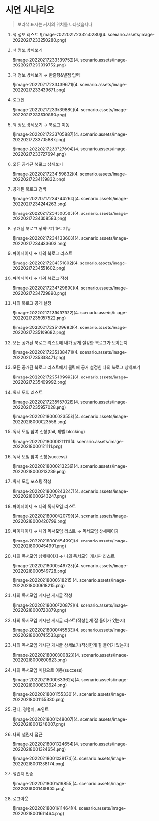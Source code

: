 # 시연 시나리오

> 보라색 표시는 커서의 위치를 나타냈습니다

1. 책 정보 리스트
   ![image-20220217233250280](4. scenario.assets/image-20220217233250280.png)

2. 책 정보 상세보기

   ![image-20220217233339752](4. scenario.assets/image-20220217233339752.png)

3. 책 정보 상세보기 → 한줄평&별점 입력

   ![image-20220217233439671](4. scenario.assets/image-20220217233439671.png)

4. 로그인

   ![image-20220217233539880](4. scenario.assets/image-20220217233539880.png)

5. 책 정보 상세보기 → 북로그 이동

   ![image-20220217233705887](4. scenario.assets/image-20220217233705887.png)

   ![image-20220217233727694](4. scenario.assets/image-20220217233727694.png)

6. 모든 공개된 북로그 상세보기

   ![image-20220217234159832](4. scenario.assets/image-20220217234159832.png)

7. 공개된 북로그 검색

   ![image-20220217234244263](4. scenario.assets/image-20220217234244263.png)

   ![image-20220217234308583](4. scenario.assets/image-20220217234308583.png)

8. 공개된 북로그 상세보기 하트기능

   ![image-20220217234433603](4. scenario.assets/image-20220217234433603.png)

9. 마이페이지 → 나의 북로그 리스트

   ![image-20220217234551602](4. scenario.assets/image-20220217234551602.png)

10. 마이페이지 → 나의 북로그 작성

    ![image-20220217234729890](4. scenario.assets/image-20220217234729890.png)

11. 나의 북로그 공개 설정

    ![image-20220217235057522](4. scenario.assets/image-20220217235057522.png)

    ![image-20220217235109682](4. scenario.assets/image-20220217235109682.png)

12. 모든 공개된 북로그 리스트에 내가 공개 설정한 북로그가 보이는지

    ![image-20220217235338471](4. scenario.assets/image-20220217235338471.png)

13. 모든 공개된 북로그 리스트에서 클릭해 공개 설정한 나의 북로그 상세보기

    ![image-20220217235409992](4. scenario.assets/image-20220217235409992.png)

14. 독서 모임 리스트

    ![image-20220217235957028](4. scenario.assets/image-20220217235957028.png)

    ![image-20220218000023558](4. scenario.assets/image-20220218000023558.png)

15. 독서 모임 참여 신청(fail, 레벨 blocking)

    ![image-20220218000121111](4. scenario.assets/image-20220218000121111.png)

16. 독서 모임 참여 신청(success)

    ![image-20220218000213239](4. scenario.assets/image-20220218000213239.png)

17. 독서 모임 포스팅 작성

    ![image-20220218000243247](4. scenario.assets/image-20220218000243247.png)

    

18. 마이페이지 → 나의 독서모임 리스트

    ![image-20220218000420799](4. scenario.assets/image-20220218000420799.png)

19. 마이페이지 → 나의 독서모임 리스트 → 독서모임 상세페이지

    ![image-20220218000454991](4. scenario.assets/image-20220218000454991.png)

20. 나의 독서모임 상세페이지 → 나의 독서모임 게시판 리스트

    ![image-20220218000549728](4. scenario.assets/image-20220218000549728.png)

    ![image-20220218000618215](4. scenario.assets/image-20220218000618215.png)

    

21. 나의 독서모임 게시판 게시글 작성

    ![image-20220218000720879](4. scenario.assets/image-20220218000720879.png)

22. 나의 독서모임 게시판 게시글 리스트(작성한게 잘 들어가 있는지)

    ![image-20220218000745533](4. scenario.assets/image-20220218000745533.png)

23. 나의 독서모임 게시판 게시글 상세보기(작성한게 잘 들어가 있는지)

    ![image-20220218000800823](4. scenario.assets/image-20220218000800823.png)

24. 나의 독서모임 미팅으로 이동(success)

    ![image-20220218000833624](4. scenario.assets/image-20220218000833624.png)

    ![image-20220218001155330](4. scenario.assets/image-20220218001155330.png)

25. 잔디, 경험치, 포인트

    ![image-20220218001248007](4. scenario.assets/image-20220218001248007.png)

26. 나의 챌린지 접근

    ![image-20220218001324654](4. scenario.assets/image-20220218001324654.png)

    ![image-20220218001338174](4. scenario.assets/image-20220218001338174.png)

27. 챌린지 인증

    ![image-20220218001419855](4. scenario.assets/image-20220218001419855.png)

28. 로그아웃

    ![image-20220218001611464](4. scenario.assets/image-20220218001611464.png)

